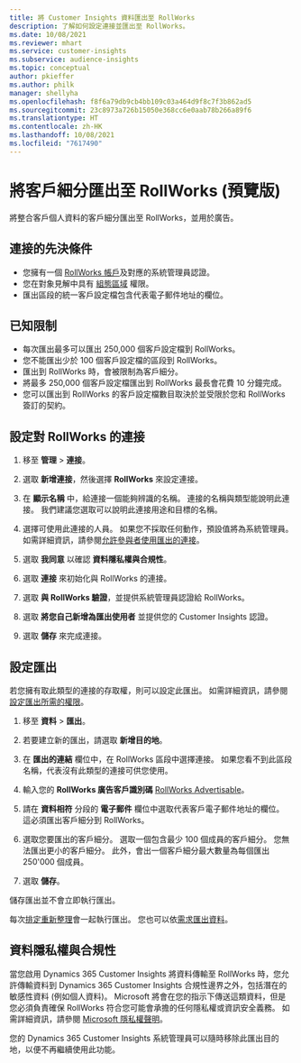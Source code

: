 ```yaml
---
title: 將 Customer Insights 資料匯出至 RollWorks
description: 了解如何設定連接並匯出至 RollWorks。
ms.date: 10/08/2021
ms.reviewer: mhart
ms.service: customer-insights
ms.subservice: audience-insights
ms.topic: conceptual
author: pkieffer
ms.author: philk
manager: shellyha
ms.openlocfilehash: f8f6a79db9cb4bb109c03a464d9f8c7f3b862ad5
ms.sourcegitcommit: 23c8973a726b15050e368cc6e0aab78b266a89f6
ms.translationtype: HT
ms.contentlocale: zh-HK
ms.lasthandoff: 10/08/2021
ms.locfileid: "7617490"
---
```

# <a name="export-segments-to-rollworks-preview"></a>將客戶細分匯出至 RollWorks (預覽版)

將整合客戶個人資料的客戶細分匯出至 RollWorks，並用於廣告。 

## <a name="prerequisites-for-a-connection"></a>連接的先決條件

-   您擁有一個 [RollWorks 帳戶](https://www.rollworks.com/)及對應的系統管理員認證。
-   您在對象見解中具有 [組態區域](segments.md) 權限。
-   匯出區段的統一客戶設定檔包含代表電子郵件地址的欄位。

## <a name="known-limitations"></a>已知限制

- 每次匯出最多可以匯出 250,000 個客戶設定檔到 RollWorks。
- 您不能匯出少於 100 個客戶設定檔的區段到 RollWorks。 
- 匯出到 RollWorks 時，會被限制為客戶細分。
- 將最多 250,000 個客戶設定檔匯出到 RollWorks 最長會花費 10 分鐘完成。 
- 您可以匯出到 RollWorks 的客戶設定檔數目取決於並受限於您和 RollWorks 簽訂的契約。

## <a name="set-up-connection-to-rollworks"></a>設定對 RollWorks 的連接

1. 移至 **管理** > **連接**。

1. 選取 **新增連接**，然後選擇 **RollWorks** 來設定連接。

1. 在 **顯示名稱** 中，給連接一個能夠辨識的名稱。 連接的名稱與類型能說明此連接。 我們建議您選取可以說明此連接用途和目標的名稱。

1. 選擇可使用此連接的人員。 如果您不採取任何動作，預設值將為系統管理員。 如需詳細資訊，請參閱[允許參與者使用匯出的連接](connections.md#allow-contributors-to-use-a-connection-for-exports)。

1. 選取 **我同意** 以確認 **資料隱私權與合規性**。

1. 選取 **連接** 來初始化與 RollWorks 的連接。

1. 選取 **與 RollWorks 驗證**，並提供系統管理員認證給 RollWorks。

1. 選取 **將您自己新增為匯出使用者** 並提供您的 Customer Insights 認證。

1. 選取 **儲存** 來完成連接。

## <a name="configure-an-export"></a>設定匯出

若您擁有取此類型的連接的存取權，則可以設定此匯出。 如需詳細資訊，請參閱[設定匯出所需的權限](export-destinations.md#set-up-a-new-export)。

1. 移至 **資料** > **匯出**。

1. 若要建立新的匯出，請選取 **新增目的地**。

1. 在 **匯出的連結** 欄位中，在 RollWorks 區段中選擇連接。 如果您看不到此區段名稱，代表沒有此類型的連接可供您使用。

1. 輸入您的 **RollWorks 廣告客戶識別碼** [RollWorks Advertisable](https://help.adroll.com/hc/articles/212011838-Advertiser-Profiles)。

1. 請在 **資料相符** 分段的 **電子郵件** 欄位中選取代表客戶電子郵件地址的欄位。 這必須匯出客戶細分到 RollWorks。

1. 選取您要匯出的客戶細分。 選取一個包含最少 100 個成員的客戶細分。 您無法匯出更小的客戶細分。 此外，會出一個客戶細分最大數量為每個匯出 250'000 個成員。 

1. 選取 **儲存**。

儲存匯出並不會立即執行匯出。

每次[排定重新整理](system.md#schedule-tab)會一起執行匯出。 您也可以依[需求匯出資料](export-destinations.md#run-exports-on-demand)。 


## <a name="data-privacy-and-compliance"></a>資料隱私權與合規性

當您啟用 Dynamics 365 Customer Insights 將資料傳輸至 RollWorks 時，您允許傳輸資料到 Dynamics 365 Customer Insights 合規性邊界之外，包括潛在的敏感性資料 (例如個人資料)。 Microsoft 將會在您的指示下傳送這類資料，但是您必須負責確保 RollWorks 符合您可能會承擔的任何隱私權或資訊安全義務。 如需詳細資訊，請參閱 [Microsoft 隱私權聲明](https://go.microsoft.com/fwlink/?linkid=396732)。

您的 Dynamics 365 Customer Insights 系統管理員可以隨時移除此匯出目的地，以便不再繼續使用此功能。

